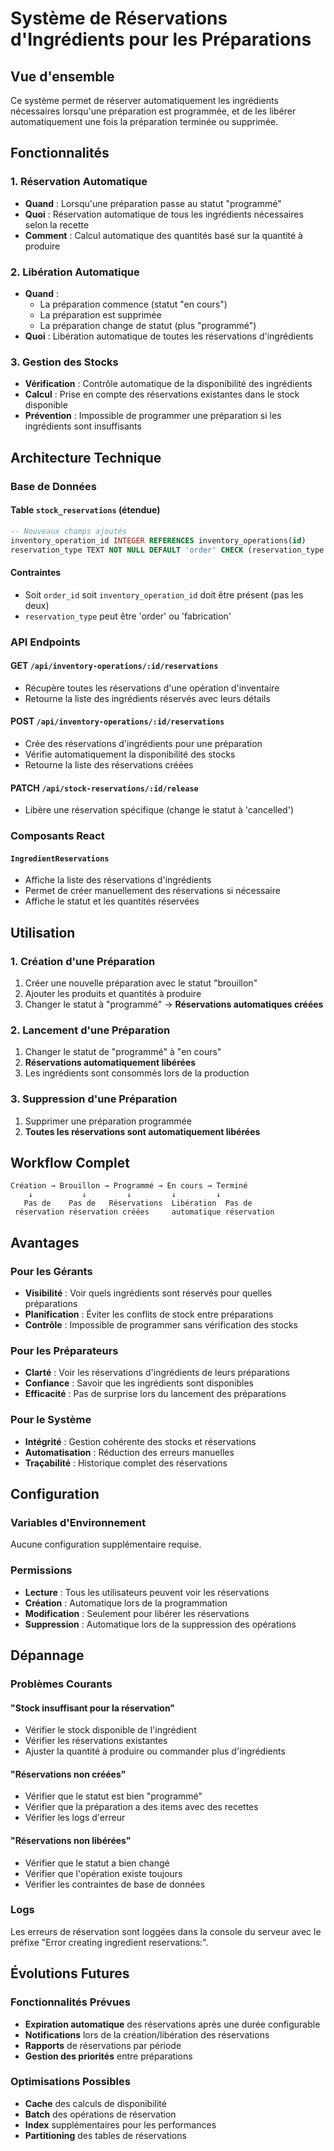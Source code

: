 # Système de Réservations d'Ingrédients pour les Préparations

## Vue d'ensemble

Ce système permet de réserver automatiquement les ingrédients nécessaires lorsqu'une préparation est programmée, et de les libérer automatiquement une fois la préparation terminée ou supprimée.

## Fonctionnalités

### 1. Réservation Automatique
- **Quand** : Lorsqu'une préparation passe au statut "programmé"
- **Quoi** : Réservation automatique de tous les ingrédients nécessaires selon la recette
- **Comment** : Calcul automatique des quantités basé sur la quantité à produire

### 2. Libération Automatique
- **Quand** : 
  - La préparation commence (statut "en cours")
  - La préparation est supprimée
  - La préparation change de statut (plus "programmé")
- **Quoi** : Libération automatique de toutes les réservations d'ingrédients

### 3. Gestion des Stocks
- **Vérification** : Contrôle automatique de la disponibilité des ingrédients
- **Calcul** : Prise en compte des réservations existantes dans le stock disponible
- **Prévention** : Impossible de programmer une préparation si les ingrédients sont insuffisants

## Architecture Technique

### Base de Données

#### Table `stock_reservations` (étendue)
```sql
-- Nouveaux champs ajoutés
inventory_operation_id INTEGER REFERENCES inventory_operations(id)
reservation_type TEXT NOT NULL DEFAULT 'order' CHECK (reservation_type IN ('order', 'fabrication'))
```

#### Contraintes
- Soit `order_id` soit `inventory_operation_id` doit être présent (pas les deux)
- `reservation_type` peut être 'order' ou 'fabrication'

### API Endpoints

#### GET `/api/inventory-operations/:id/reservations`
- Récupère toutes les réservations d'une opération d'inventaire
- Retourne la liste des ingrédients réservés avec leurs détails

#### POST `/api/inventory-operations/:id/reservations`
- Crée des réservations d'ingrédients pour une préparation
- Vérifie automatiquement la disponibilité des stocks
- Retourne la liste des réservations créées

#### PATCH `/api/stock-reservations/:id/release`
- Libère une réservation spécifique (change le statut à 'cancelled')

### Composants React

#### `IngredientReservations`
- Affiche la liste des réservations d'ingrédients
- Permet de créer manuellement des réservations si nécessaire
- Affiche le statut et les quantités réservées

## Utilisation

### 1. Création d'une Préparation
1. Créer une nouvelle préparation avec le statut "brouillon"
2. Ajouter les produits et quantités à produire
3. Changer le statut à "programmé" → **Réservations automatiques créées**

### 2. Lancement d'une Préparation
1. Changer le statut de "programmé" à "en cours"
2. **Réservations automatiquement libérées**
3. Les ingrédients sont consommés lors de la production

### 3. Suppression d'une Préparation
1. Supprimer une préparation programmée
2. **Toutes les réservations sont automatiquement libérées**

## Workflow Complet

```
Création → Brouillon → Programmé → En cours → Terminé
    ↓           ↓         ↓         ↓         ↓
   Pas de    Pas de   Réservations  Libération  Pas de
 réservation réservation créées     automatique réservation
```

## Avantages

### Pour les Gérants
- **Visibilité** : Voir quels ingrédients sont réservés pour quelles préparations
- **Planification** : Éviter les conflits de stock entre préparations
- **Contrôle** : Impossible de programmer sans vérification des stocks

### Pour les Préparateurs
- **Clarté** : Voir les réservations d'ingrédients de leurs préparations
- **Confiance** : Savoir que les ingrédients sont disponibles
- **Efficacité** : Pas de surprise lors du lancement des préparations

### Pour le Système
- **Intégrité** : Gestion cohérente des stocks et réservations
- **Automatisation** : Réduction des erreurs manuelles
- **Traçabilité** : Historique complet des réservations

## Configuration

### Variables d'Environnement
Aucune configuration supplémentaire requise.

### Permissions
- **Lecture** : Tous les utilisateurs peuvent voir les réservations
- **Création** : Automatique lors de la programmation
- **Modification** : Seulement pour libérer les réservations
- **Suppression** : Automatique lors de la suppression des opérations

## Dépannage

### Problèmes Courants

#### "Stock insuffisant pour la réservation"
- Vérifier le stock disponible de l'ingrédient
- Vérifier les réservations existantes
- Ajuster la quantité à produire ou commander plus d'ingrédients

#### "Réservations non créées"
- Vérifier que le statut est bien "programmé"
- Vérifier que la préparation a des items avec des recettes
- Vérifier les logs d'erreur

#### "Réservations non libérées"
- Vérifier que le statut a bien changé
- Vérifier que l'opération existe toujours
- Vérifier les contraintes de base de données

### Logs
Les erreurs de réservation sont loggées dans la console du serveur avec le préfixe "Error creating ingredient reservations:".

## Évolutions Futures

### Fonctionnalités Prévues
- **Expiration automatique** des réservations après une durée configurable
- **Notifications** lors de la création/libération des réservations
- **Rapports** de réservations par période
- **Gestion des priorités** entre préparations

### Optimisations Possibles
- **Cache** des calculs de disponibilité
- **Batch** des opérations de réservation
- **Index** supplémentaires pour les performances
- **Partitioning** des tables de réservations
